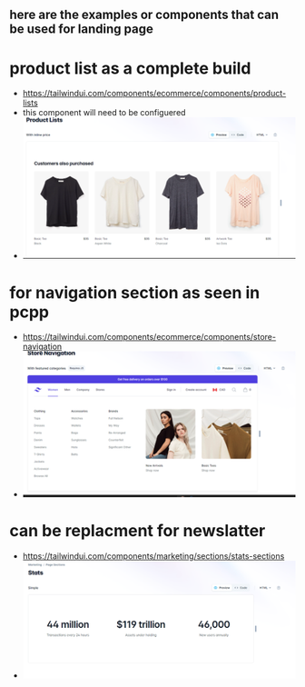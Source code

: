 ## here are the examples or components that can be used for landing page 

# product list as a complete build 
- https://tailwindui.com/components/ecommerce/components/product-lists 
- this component will need to be configuered 
- ![alt text](image-1.png)

# for navigation section as seen in pcpp
- https://tailwindui.com/components/ecommerce/components/store-navigation
- ![alt text](image.png)


# can be replacment for newslatter 
- https://tailwindui.com/components/marketing/sections/stats-sections
- ![alt text](image-2.png)

#